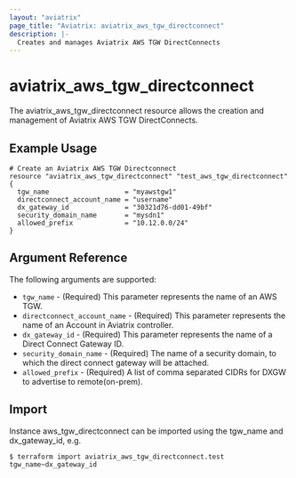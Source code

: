 ```yaml
---
layout: "aviatrix"
page_title: "Aviatrix: aviatrix_aws_tgw_directconnect"
description: |-
  Creates and manages Aviatrix AWS TGW DirectConnects
---
```


# aviatrix_aws_tgw_directconnect

The aviatrix_aws_tgw_directconnect resource allows the creation and management of Aviatrix AWS TGW DirectConnects.

## Example Usage

```hcl
# Create an Aviatrix AWS TGW Directconnect
resource "aviatrix_aws_tgw_directconnect" "test_aws_tgw_directconnect" {
  tgw_name                   = "myawstgw1"
  directconnect_account_name = "username"
  dx_gateway_id              = "30321d76-dd01-49bf"
  security_domain_name       = "mysdn1"
  allowed_prefix             = "10.12.0.0/24"
}
```

## Argument Reference

The following arguments are supported:

* `tgw_name` - (Required) This parameter represents the name of an AWS TGW.
* `directconnect_account_name` - (Required) This parameter represents the name of an Account in Aviatrix controller.
* `dx_gateway_id` - (Required) This parameter represents the name of a Direct Connect Gateway ID.
* `security_domain_name` - (Required) The name of a security domain, to which the direct connect gateway will be attached.
* `allowed_prefix` - (Required) A list of comma separated CIDRs for DXGW to advertise to remote(on-prem).

## Import

Instance aws_tgw_directconnect can be imported using the tgw_name and dx_gateway_id, e.g.

```
$ terraform import aviatrix_aws_tgw_directconnect.test tgw_name~dx_gateway_id
```
